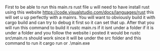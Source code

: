 First to be able to run this main.rs rust file u will need to have install rust using this website https://code.visualstudio.com/docs/languages/rust this will set u up perfectly with a mainrs. You will want to obviously build it with cargo build and can try to debug it first so it can set that up. After that you will run this command to build it rustc main.rs if it isnt under a folder if it is under a folder and you follow the website i posted it would be rustc src\main.rs should work since it will be under the src folder and this command to run it cargo run or .\main.exe
